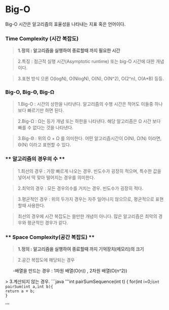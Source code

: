 # **Big-O**
Big-O 시간은 알고리즘의 효율성을 나타내는 지표 혹은 언어이다.


### **Time Complexity (시간 복잡도)**
> **1.정의 : 알고리즘을 실행하여 종료할때 까지 필요한 시간**  

> 2.특징 : 점근적 실행 시간(Asymptotic runtime) 또는 big-O 시간에 대한 개념이다.  

> 3.표현 방식 으론 O(logN), O(NlogN), O(N), O(N^2), O(2^n), O(A*B) 등등.  


### **Big-O, Big-Θ, Big-Ω**  
> 1.Big-O : 시간의 상한을 나타낸다. 알고리즘의 수행 시간은 적어도 이들중 하나보다 빠르기만 하면 된다.  

> 2.Big-Ω : Ω는 등가 개념 또는 하한을 나타낸다. 해당 알고리즘은 Ω 시간 보다 빠를 수 없다는 것을 나타낸다.  

> 3.Big-Θ : 위의 O + Ω 를 의미한다. 어떤 알고리즘시간이 O(N), Ω(N) 이라면, Θ(N) 이라고 표현할 수 있다.  



### ** 알고리즘의 경우의 수 **  
> 1.최선의 경우 : 가장 빠르게 나오는 경우. 빈도수가 굉장히 적으며, 특수한 값을 넣어서 딱 맞아 떨어지는 경우를 의미한다.   

> 2.최악의 경우 : 모든 경우의수를 거치는 경우. 빈도수가 굉장히 적다.  

> 3.평균적인 경우 : 위의 두가지 경우는 자주 일어나지 않으므로, 평균적으로 표현할때 사용한다.  

> 최선의 경우에 시간 복잡도는 쓸만한 개념이 아니다. 많은 알고리즘은 최악의 경우와 평균적인 경우가 같다.


### ** Space Complexity(공간 복잡도) **  
> **1.정의 : 알고리즘을 실행하여 종료할때 까지 기억장치(메모리)의 크기**    

> 2.공간 복잡도에 해당되는 경우 
<ul>-배열을 만드는 경우 : 1차원 배열(O(n)) , 2차원 배열(O(n^2))</ul>
> 3.계산되지 않는 경우.
```java
'''int pairSumSequence(int t) {
      for(int i=0;i<n;i++){
        sum+= pairSum(i,i + 1);
        }
        return sum;   
    }
    
    int pairSum(int a,int b){
    return a + b;
    }
    
'''
```
